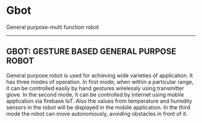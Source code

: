 # Gbot 
General purpose-multi function robot


--------------------------------------------
 GBOT: GESTURE BASED GENERAL PURPOSE ROBOT
--------------------------------------------
General purpose robot is used for achieving wide varieties of application. 
It has three modes of operation.
In first mode, when within a particular range, it can be controlled easily by hand gestures wirelessly using transmitter glove.
In the second mode, it can be controlled by internet using mobile application via firebase IoT.
Also the values from temperature and humidity sensors in the robot will be displayed in the mobile application.
In the third mode the robot can move autonomously, avoiding obstacles in front of it.
